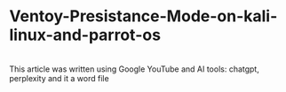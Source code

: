 # Ventoy-Presistance-Mode-on-kali-linux-and-parrot-os
<br>
This article was written using Google YouTube and AI tools: chatgpt, perplexity and it a word file
